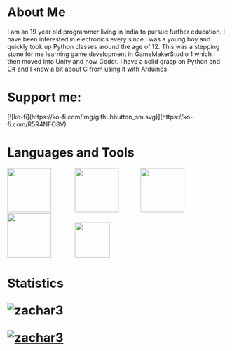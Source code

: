 <h1>About Me</h1>
I am an 19 year old programmer living in India to pursue further education. I have been interested in electronics every since I was a young boy and quickly took up Python classes around the age of 12. This was a stepping stone for me learning game development in GameMakerStudio 1 which I then moved into Unity and now Godot. I have a solid grasp on Python and C# and I know a bit about C from using it with Arduinos.

<h1>Support me:</h1>
[![ko-fi](https://ko-fi.com/img/githubbutton_sm.svg)](https://ko-fi.com/R5R4NFO8V)

<h1>Languages and Tools</h1>
<img height="100px" style="padding-right:50px;" src="https://upload.wikimedia.org/wikipedia/commons/thumb/c/c3/Python-logo-notext.svg/1869px-Python-logo-notext.svg.png"/> <img height="100px" style="padding-right:50px;" src="https://cdn.worldvectorlogo.com/logos/c--4.svg"/><img height="100px" style="padding-right:25px;" src="https://upload.wikimedia.org/wikipedia/commons/thumb/6/6a/Godot_icon.svg/2048px-Godot_icon.svg.png"/> <img height="100px" style="padding-right:50px;" src="https://www.svgrepo.com/show/373617/gamemaker.svg"/> <img height="80px" style="padding-right:50px;" src="https://upload.wikimedia.org/wikipedia/commons/thumb/8/87/Arduino_Logo.svg/2560px-Arduino_Logo.svg.png"/>

<h1>Statistics<h/h1>
  <p>&nbsp;<img align="left" src="https://github-readme-stats.vercel.app/api?username=zachar3&show_icons=true&locale=en" alt="zachar3" /></p>
  <p align="left"> <a href="https://github.com/ryo-ma/github-profile-trophy"><img align="center" src="https://github-profile-trophy.vercel.app/?username=zachar3" alt="zachar3" /></a> </p>
